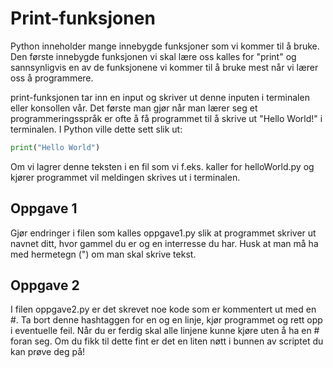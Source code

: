 # Print-funksjonen

Python inneholder mange innebygde funksjoner som vi kommer til å bruke. Den første innebygde funksjonen vi skal lære oss kalles for "print" og sannsynligvis en av de funksjonene vi kommer til å bruke mest når vi lærer oss å programmere.

print-funksjonen tar inn en input og skriver ut denne inputen i terminalen eller konsollen vår. Det første man gjør når man lærer seg et programmeringsspråk er ofte å få programmet til å skrive ut "Hello World!" i terminalen. I Python ville dette sett slik ut:

```Python
print("Hello World")
```

Om vi lagrer denne teksten i en fil som vi f.eks. kaller for helloWorld.py og kjører programmet vil meldingen skrives ut i terminalen.


## Oppgave 1
Gjør endringer i filen som kalles oppgave1.py slik at programmet skriver ut navnet ditt, hvor gammel du er og en interresse du har. Husk at man må ha med hermetegn (") om man skal skrive tekst.

## Oppgave 2
I filen oppgave2.py er det skrevet noe kode som er kommentert ut med en #. Ta bort denne hashtaggen for en og en linje, kjør programmet og rett opp i eventuelle feil. Når du er ferdig skal alle linjene kunne kjøre uten å ha en # foran seg. Om du fikk til dette fint er det en liten nøtt i bunnen av scriptet du kan prøve deg på!
